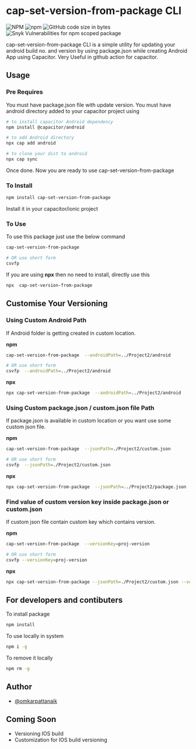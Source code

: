 # cap-set-version-from-package CLI

![NPM](https://img.shields.io/npm/l/cap-set-version-from-package?style=flat-square)
![npm](https://img.shields.io/npm/v/cap-set-version-from-package?style=flat-square)
![GitHub code size in bytes](https://img.shields.io/github/languages/code-size/omkarpattanaik/cap-set-version-from-package?style=flat-square)
![Snyk Vulnerabilities for npm scoped package](https://img.shields.io/snyk/vulnerabilities/npm/cap-set-version-from-package?style=flat-square)

cap-set-version-from-package CLI is a simple utility for updating your android build no. and version by using package.json while creating Android App using Capacitor. Very Useful in github action for capacitor.

## Usage

### Pre Requires

You must have package.json file with update version. You must have android directory added to your capacitor project using

```bash
# to install capacitor Android dependency
npm install @capacitor/android

# to add Android directory
npx cap add android

# to clone your dist to android
npx cap sync

```

Once done. Now you are ready to use cap-set-version-from-package

### To Install

```bash
npm install cap-set-version-from-package
```

Install it in your capacitor/ionic project

### To Use

To use this package just use the below command

```bash
cap-set-version-from-package

# OR use short form
csvfp
```

If you are using **npx** then no need to install, directly use this

```bash
npx  cap-set-version-from-package
```

## Customise Your Versioning

### Using Custom Android Path

If Android folder is getting created in custom location.

**npm**

```bash
cap-set-version-from-package  --androidPath=../Project2/android

# OR use short form
csvfp  --androidPath=../Project2/android

```

**npx**

```bash
npx cap-set-version-from-package  --androidPath=../Project2/android
```

### Using Custom package.json / custom.json file Path

If package.json is available in custom location or you want use some custom json file. 

**npm**

```bash
cap-set-version-from-package  --jsonPath=./Project2/custom.json

# OR use short form
csvfp  --jsonPath=./Project2/custom.json
```

**npx**

```bash
npx cap-set-version-from-package  --jsonPath=../Project2/package.json
```

### Find value of custom version key inside package.json or custom.json

If custom json file contain custom key which contains version.

**npm**

```bash
cap-set-version-from-package  --versionKey=proj-version

# OR use short form
csvfp --versionKey=proj-version
```

**npx**

```bash
npx cap-set-version-from-package --jsonPath=./Project2/custom.json --versionKey=versionName
```

## For developers and contibuters

To install package

```bash
npm install
```

To use locally in system

```bash
npm i -g
```

To remove it locally

```bash
npm rm -g
```

## Author

- [@omkarpattanaik](https://www.github.com/omkarpattanaik)

## Coming Soon

- Versioning IOS build
- Customization for IOS build versioning
